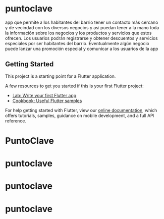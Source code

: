 # puntoclave

app que permite a los habitantes del barrio tener un contacto más cercano y de vecindad con los diversos negocios y así puedan tener a la mano toda la información sobre los negocios y los productos y servicios que estos ofrecen. Los usuarios podrán registrarse y obtener descuentos y servicios especiales por ser habitantes del barrio. Eventualmente algún negocio puede lanzar una promoción especial y comunicar a los usuarios de la app

## Getting Started

This project is a starting point for a Flutter application.

A few resources to get you started if this is your first Flutter project:

- [Lab: Write your first Flutter app](https://flutter.dev/docs/get-started/codelab)
- [Cookbook: Useful Flutter samples](https://flutter.dev/docs/cookbook)

For help getting started with Flutter, view our
[online documentation](https://flutter.dev/docs), which offers tutorials,
samples, guidance on mobile development, and a full API reference.
# PuntoClave
# puntoclave
# puntoclave
# puntoclave
